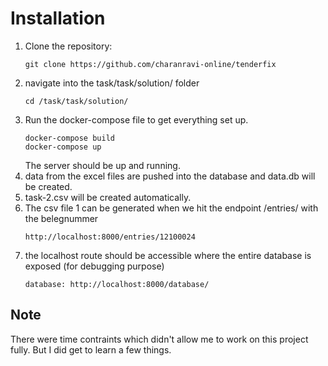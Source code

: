 # Installation

1. Clone the repository:
   ```
   git clone https://github.com/charanravi-online/tenderfix
   ```
2. navigate into the task/task/solution/ folder
   ```
   cd /task/task/solution/
   ```
4. Run the docker-compose file to get everything set up.
   ```
   docker-compose build
   docker-compose up
   ```
   The server should be up and running.
5. data from the excel files are pushed into the database and data.db will be created.
6. task-2.csv will be created automatically.
7. The csv file 1 can be generated when we hit the endpoint /entries/ with the belegnummer
   ```
   http://localhost:8000/entries/12100024
   ```
8. the localhost route should be accessible where the entire database is exposed (for debugging purpose)
   ```
   database: http://localhost:8000/database/
   ```

## Note
There were time contraints which didn't allow me to work on this project fully.
But I did get to learn a few things.
